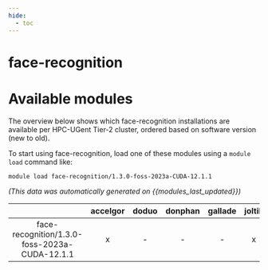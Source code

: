 ```yaml
---
hide:
  - toc
---
```


face-recognition
================

# Available modules


The overview below shows which face-recognition installations are available per HPC-UGent Tier-2 cluster, ordered based on software version (new to old).

To start using face-recognition, load one of these modules using a `module load` command like:

```shell
module load face-recognition/1.3.0-foss-2023a-CUDA-12.1.1
```

*(This data was automatically generated on {{modules_last_updated}})*  

| |accelgor|doduo|donphan|gallade|joltik|litleo|shinx|
| :---: | :---: | :---: | :---: | :---: | :---: | :---: | :---: |
|face-recognition/1.3.0-foss-2023a-CUDA-12.1.1|x|-|-|-|x|x|-|
